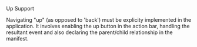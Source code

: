 Up Support

Navigating "up" (as opposed to 'back') must be explicity implemented in the application. It involves enabling the up button in the action bar, handling the resultant event and also declaring the parent/child relationship in the manifest.